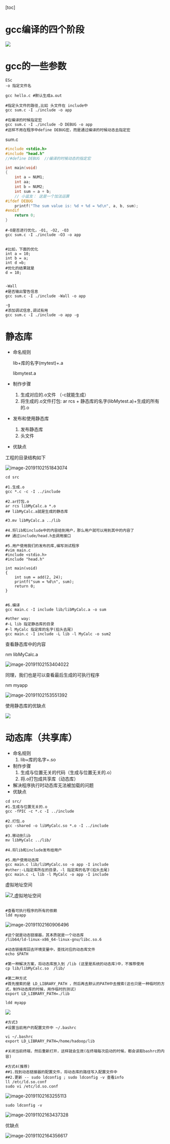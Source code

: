 [toc]



# gcc编译的四个阶段

![](/Users/chenyansong/Documents/note/images/linux/command/3_gcc编译的四个阶段.png)

# gcc的一些参数

```shell
ESc
-o 指定文件名

gcc hello.c #默认生成a.out

#指定头文件的路径,比如 头文件在 include中
gcc sum.c -I ./include -o app

#在编译的时候指定宏
gcc sum.c -I ./include -D DEBUG -o app
#这样不用在程序中define DEBUG宏，而是通过编译的时候动态去指定宏
```

sum.c

```c
#include <stdio.h>
#include "head.h"
//#define DEBUG  //编译的时候动态的指定宏

int main(void)
{
    int a = NUM1;
    int aa;
    int b = NUM2;
    int sum = a + b;
    // 小盆友： 这是一个加法运算
#ifdef DEBUG
    printf("The sum value is: %d + %d = %d\n", a, b, sum);
#endif
    return 0;
}
```



```shell
#-O是否进行优化，-O1, -O2, -O3
gcc sum.c -I ./include -O3 -o app 


#比如，下面的优化
int a = 10;
int b = a;
int d =b;
#优化的结果就是
d = 10;


-Wall
#是否输出警告信息
gcc sum.c -I ./include -Wall -o app

-g
#添加调试信息,调试有用
gcc sum.c -I ./include -o app -g
```



# 静态库

* 命名规则

  lib+库的名字(mytest)+.a

  libmytest.a

* 制作步骤

  1. 生成对应的.o文件 （-c就能生成）
  2. 将生成的.o文件打包: ar rcs + 静态库的名字(libMytest.a)+生成的所有的.o

* 发布和使用静态库

  1. 发布静态库
  2. 头文件

* 优缺点



工程的目录结构如下

![image-20191102151843074](/Users/chenyansong/Documents/note/images/linux/command/image-20191102151843074.png)

```shell
cd src

#1.生成.o
gcc *.c -c -I ../include

#2.ar打包.o
ar rcs libMyCalc.a *.o
## libMyCalc.a就是生成的静态库

#3.mv libMyCalc.a ../lib

#4.将lib和include中的内容给到用户，那么用户就可以用到其中的内容了
## 通过include/head.h去调用接口

#5.用户使用我们的发布的库,编写测试程序
#vim main.c
#include <stdio.h>
#include "head.h"

int main(void)
{
    int sum = add(2, 24);
    printf("sum = %d\n", sum);
    return 0;
}


#6.编译
gcc main.c -I include lib/libMyCalc.a -o sum

#other way:
#-L lib 指定静态库的目录
#-l MyCalc 指定库的名字(掐头去尾)
gcc main.c -I include -L lib -l MyCalc -o sum2

```

查看静态库中的内容

nm libMyCalc.a

![image-20191102153404022](/Users/chenyansong/Documents/note/images/linux/command/image-20191102153404022.png)

同理，我们也是可以查看最后生成的可执行程序

nm myapp

![image-20191102153551392](/Users/chenyansong/Documents/note/images/linux/command/image-20191102153551392.png)



使用静态库的优缺点

![](/Users/chenyansong/Documents/note/images/linux/command/6_静态库的打包.png)



# 动态库（共享库）

* 命名规则
  1. lib+库的名字+.so
* 制作步骤
  1. 生成与位置无关的代码（生成与位置无关的.o）
  2. 将.o打包成共享库（动态库）
* 解决程序执行时动态库无法被加载的问题
* 优缺点

```shell
cd src/
#1.生成与位置无关的.o
gcc -fPIC -c *.c -I ../include

#2.打包.o
gcc -shared -o libMyCalc.so *.o -I ../include

#3.移动到lib
mv libMyCalc ../lib/

#4.将lib和include发布给用户

#5.用户使用动态库
gcc main.c lib/libMyCalc.so -o app -I include
#other:-L指定库所在的目录，-l 指定库的名字(掐头去尾)
gcc main.c -L lib -l MyCalc -o app -I include
```

虚拟地址空间

![7_虚拟地址空间](/Users/chenyansong/Documents/note/images/linux/command/虚拟地址空间.png)



```shell

#查看可执行程序的所有的依赖
ldd myapp
```

![image-20191102160906496](/Users/chenyansong/Documents/note/images/linux/command/image-20191102160906496.png)

```shell
#这个就是动态链接器，其本质就是一个动态库
/lib64/ld-linux-x86_64-linux-gnu/libc.so.6

#动态链接库回去环境变量中，查找对应的动态库文件
echo $PATH

#第一种解决方案，将动态库放入到 /lib (这里是系统的动态库)中，不推荐使用
cp lib/libMyCalc.so  /lib/

#第二种方式
#首先搜索的是 LD_LIBRARY_PATH ，然后再去默认的PATH中去搜索(这也只是一种临时的方式，制作动态库的时候，用作临时的测试)
export LD_LIBRARY_PATH=./lib

ldd myapp
```

![](/Users/chenyansong/Documents/note/images/linux/command/image-20191102162319885.png)

```shell
#方式3
#设置当前用户的配置文件中 ~/.bashrc

vi ~/.bashrc
export LD_LIBRARY_PATH=/home/hadoop/lib

#关闭当前终端，然后重新打开，这样就会生效(在终端每次启动的时候，都会读取bashrc的内容)

#方式4(推荐)
##1.找到动态链接器的配置文件，将动态库的路径写入配置文件中
##2.更新 -- sudo ldconfig ; sudo ldconfig -v 查看info
ll /etc/ld.so.conf
sudo vi /etc/ld.so.conf

```

![image-20191102163255113](/Users/chenyansong/Documents/note/images/linux/command/image-20191102163255113.png)

```shell
sudo ldconfig -v
```

![image-20191102163437328](/Users/chenyansong/Documents/note/images/linux/command/image-20191102163437328.png)



优缺点

![image-20191102164356617](/Users/chenyansong/Documents/note/images/linux/command/image-20191102164356617.png)